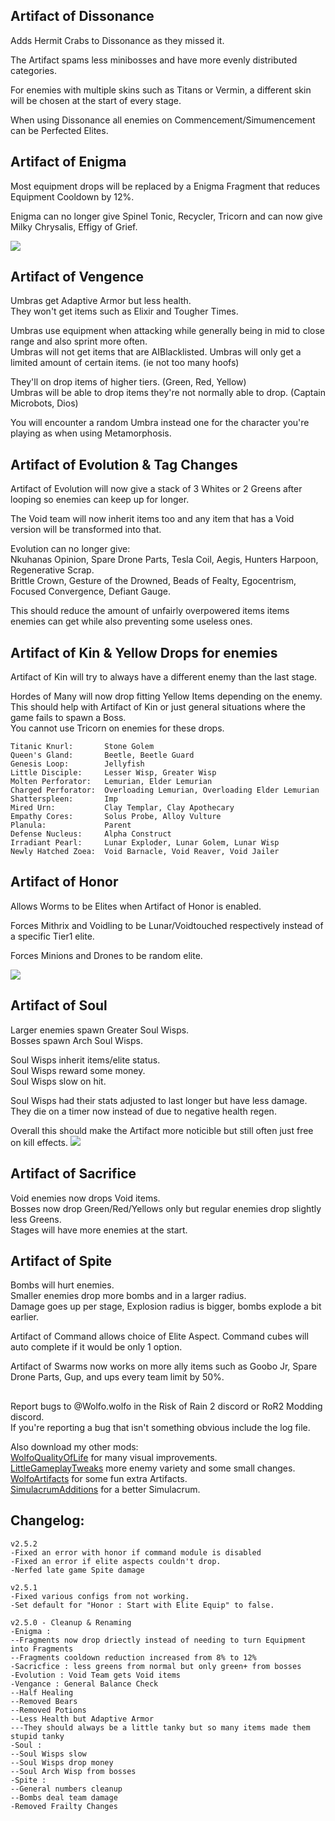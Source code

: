 ## Artifact of Dissonance
Adds Hermit Crabs to Dissonance as they missed it.

The Artifact spams less minibosses and have more evenly distributed categories.

For enemies with multiple skins such as Titans or Vermin, a different skin will be chosen at the start of every stage.

When using Dissonance all enemies on Commencement/Simumencement can be Perfected Elites. 


## Artifact of Enigma
Most equipment drops will be replaced by a Enigma Fragment that reduces Equipment Cooldown by 12%.

Enigma can no longer give Spinel Tonic, Recycler, Tricorn and can now give Milky Chrysalis, Effigy of Grief.

![](https://cdn.discordapp.com/attachments/743886063738683413/1188878596308205620/image.png?ex=659c2079&is=6589ab79&hm=74974ae7d59e0ce30f6108af1a7c8fa8d15f8154344844a5b569c7a20b31afc1&) 

## Artifact of Vengence
Umbras get Adaptive Armor but less health.\
They won't get items such as Elixir and Tougher Times.

Umbras use equipment when attacking while generally being in mid to close range and also sprint more often.\
Umbras will not get items that are AIBlacklisted.
Umbras will only get a limited amount of certain items. (ie not too many hoofs)

They'll on drop items of higher tiers. (Green, Red, Yellow)\
Umbras will be able to drop items they're not normally able to drop. (Captain Microbots, Dios)

You will encounter a random Umbra instead one for the character you're playing as when using Metamorphosis.

## Artifact of Evolution & Tag Changes
Artifact of Evolution will now give a stack of 3 Whites or 2 Greens after looping so enemies can keep up for longer.

The Void team will now inherit items too and any item that has a Void version will be transformed into that.

Evolution can no longer give:\
Nkuhanas Opinion, Spare Drone Parts, Tesla Coil, Aegis, Hunters Harpoon, Regenerative Scrap.\
Brittle Crown, Gesture of the Drowned, Beads of Fealty, Egocentrism, Focused Convergence, Defiant Gauge.

This should reduce the amount of unfairly overpowered items items enemies can get while also preventing some useless ones.



## Artifact of Kin & Yellow Drops for enemies
Artifact of Kin will try to always have a different enemy than the last stage.

Hordes of Many will now drop fitting Yellow Items depending on the enemy.\
This should help with Artifact of Kin or just general situations where the game fails to spawn a Boss.\
You cannot use Tricorn on enemies for these drops.
```
Titanic Knurl:       Stone Golem
Queen's Gland:       Beetle, Beetle Guard
Genesis Loop:        Jellyfish
Little Disciple:     Lesser Wisp, Greater Wisp
Molten Perforator:   Lemurian, Elder Lemurian
Charged Perforator:  Overloading Lemurian, Overloading Elder Lemurian
Shatterspleen:       Imp
Mired Urn:           Clay Templar, Clay Apothecary
Empathy Cores:       Solus Probe, Alloy Vulture
Planula:             Parent
Defense Nucleus:     Alpha Construct
Irradiant Pearl:     Lunar Exploder, Lunar Golem, Lunar Wisp
Newly Hatched Zoea:  Void Barnacle, Void Reaver, Void Jailer
```

## Artifact of Honor
Allows Worms to be Elites when Artifact of Honor is enabled. 

Forces Mithrix and Voidling to be Lunar/Voidtouched respectively instead of a specific Tier1 elite.

Forces Minions and Drones to be random elite.

![](https://cdn.discordapp.com/attachments/743886063738683413/1188877461241479289/image.png?ex=659c1f6b&is=6589aa6b&hm=3f01891a2d4d124e8837777c6d8f0dbfb26b550cfbe96a631a9ed1038bf0a3f8&) 



## Artifact of Soul
Larger enemies spawn Greater Soul Wisps.\
Bosses spawn Arch Soul Wisps.

Soul Wisps inherit items/elite status.\
Soul Wisps reward some money.\
Soul Wisps slow on hit.

Soul Wisps had their stats adjusted to last longer but have less damage.\
They die on a timer now instead of due to negative health regen.

Overall this should make the Artifact more noticible but still often just free on kill effects.
![](https://cdn.discordapp.com/attachments/743886063738683413/953202390474051654/unknown.png) 

## Artifact of Sacrifice
Void enemies now drops Void items.\
Bosses now drop Green/Red/Yellows only but regular enemies drop slightly less Greens.\
Stages will have more enemies at the start.

## Artifact of Spite
Bombs will hurt enemies.\
Smaller enemies drop more bombs and in a larger radius.\
Damage goes up per stage, Explosion radius is bigger, bombs explode a bit earlier.

Artifact of Command allows choice of Elite Aspect. Command cubes will auto complete if it would be only 1 option.

Artifact of Swarms now works on more ally items such as Goobo Jr, Spare Drone Parts, Gup, and ups every team limit by 50%.




##
Report bugs to @Wolfo.wolfo in the Risk of Rain 2 discord or RoR2 Modding discord.\
If you're reporting a bug that isn't something obvious include the log file.

Also download my other mods:\
[WolfoQualityOfLife](https://thunderstore.io/package/Wolfo/WolfoQualityOfLife/) for many visual improvements.\
[LittleGameplayTweaks](https://thunderstore.io/package/Wolfo/LittleGameplayTweaks/) more enemy variety and some small changes.
[WolfoArtifacts](https://thunderstore.io/package/Wolfo/WolfoArtifacts) for some fun extra Artifacts.  
[SimulacrumAdditions](https://thunderstore.io/package/Wolfo/SimulacrumAdditions) for a better Simulacrum.  



## Changelog:
```
v2.5.2
-Fixed an error with honor if command module is disabled
-Fixed an error if elite aspects couldn't drop.
-Nerfed late game Spite damage

v2.5.1  
-Fixed various configs from not working.  
-Set default for "Honor : Start with Elite Equip" to false.  
  
v2.5.0 - Cleanup & Renaming  
-Enigma :  
--Fragments now drop driectly instead of needing to turn Equipment into Fragments  
--Fragments cooldown reduction increased from 8% to 12%
-Sacricfice : less greens from normal but only green+ from bosses  
-Evolution : Void Team gets Void items  
-Vengance : General Balance Check  
--Half Healing  
--Removed Bears  
--Removed Potions  
--Less Health but Adaptive Armor  
---They should always be a little tanky but so many items made them stupid tanky  
-Soul :  
--Soul Wisps slow  
--Soul Wisps drop money  
--Soul Arch Wisp from bosses  
-Spite :  
--General numbers cleanup  
--Bombs deal team damage  
-Removed Frailty Changes 